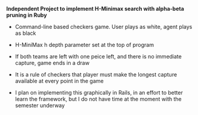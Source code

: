 __Independent Project to implement H-Minimax search with alpha-beta pruning in Ruby__
* Command-line based checkers game. User plays as white, agent plays as black
* H-MiniMax h depth parameter set at the top of program
* If both teams are left with one peice left, and there is no immediate capture, game ends in a draw
* It is a rule of checkers that player must make the longest capture available at every point in the game

* I plan on implementing this graphically in Rails, in an effort to better learn the framework, but I do not have time at the moment with the semester underway

